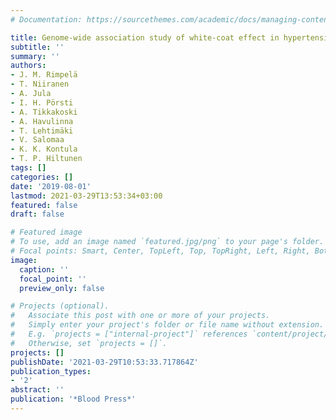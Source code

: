 ```yaml
---
# Documentation: https://sourcethemes.com/academic/docs/managing-content/

title: Genome-wide association study of white-coat effect in hypertensive patients
subtitle: ''
summary: ''
authors:
- J. M. Rimpelä
- T. Niiranen
- A. Jula
- I. H. Pörsti
- A. Tikkakoski
- A. Havulinna
- T. Lehtimäki
- V. Salomaa
- K. K. Kontula
- T. P. Hiltunen
tags: []
categories: []
date: '2019-08-01'
lastmod: 2021-03-29T13:53:34+03:00
featured: false
draft: false

# Featured image
# To use, add an image named `featured.jpg/png` to your page's folder.
# Focal points: Smart, Center, TopLeft, Top, TopRight, Left, Right, BottomLeft, Bottom, BottomRight.
image:
  caption: ''
  focal_point: ''
  preview_only: false

# Projects (optional).
#   Associate this post with one or more of your projects.
#   Simply enter your project's folder or file name without extension.
#   E.g. `projects = ["internal-project"]` references `content/project/deep-learning/index.md`.
#   Otherwise, set `projects = []`.
projects: []
publishDate: '2021-03-29T10:53:33.717864Z'
publication_types:
- '2'
abstract: ''
publication: '*Blood Press*'
---
```


